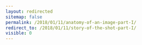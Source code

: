```yaml
---
layout: redirected
sitemap: false
permalink: /2018/01/11/anatomy-of-an-image-part-I/
redirect_to: /2018/01/11/story-of-the-shot-part-I/
visible: 0
---
```

